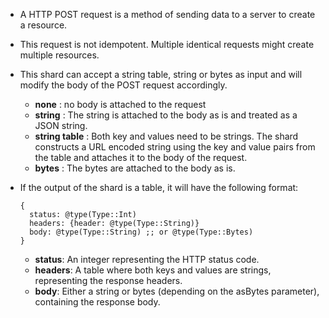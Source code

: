 - A HTTP POST request is a method of sending data to a server to create a resource.

- This request is not idempotent. Multiple identical requests might create multiple resources.

- This shard can accept a string table, string or bytes as input and will modify the body of the POST request accordingly.
  - **none** : no body is attached to the request
  - **string** : The string is attached to the body as is and treated as a JSON string.
  - **string table** : Both key and values need to be strings. The shard constructs a URL encoded string using the key and value pairs from the table and attaches it to the body of the request.
  - **bytes** : The bytes are attached to the body as is.

- If the output of the shard is a table, it will have the following format:
  ```shards
  {
    status: @type(Type::Int)
    headers: {header: @type(Type::String)}
    body: @type(Type::String) ;; or @type(Type::Bytes)
  }
  ```
  - **status**: An integer representing the HTTP status code.
  - **headers**: A table where both keys and values are strings, representing the response headers.
  - **body**: Either a string or bytes (depending on the asBytes parameter), containing the response body.

